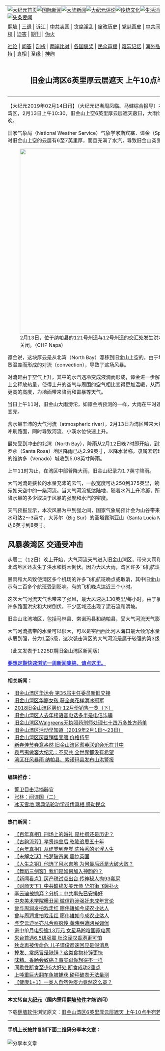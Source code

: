 <a name="1" id="1" target="_blank"></a><span id="1"></span>
<table align=center border="0"><tr><td colspan="2" VALIGN=TOP><a href="https://github.com/kgrmye347/djy/blob/master/gb/nf1351518.md#1"><img src="https://raw.githubusercontent.com/kgrmye347/www/master/t/djy/1.jpg" title="大纪元首页" alt="大纪元首页"></a><a href="https://github.com/kgrmye347/djy/blob/master/gb/n24hr.md#1"><img src="https://raw.githubusercontent.com/kgrmye347/www/master/t/djy/3.jpg" title="国际新闻" alt="国际新闻"></a><a href="https://github.com/kgrmye347/djy/blob/master/gb/nsc413.md#1"><img src="https://raw.githubusercontent.com/kgrmye347/www/master/t/djy/4.jpg" title="大陆新闻" alt="大陆新闻"></a><a href="https://github.com/kgrmye347/djy/blob/master/gb/news392.md#1"><img src="https://raw.githubusercontent.com/kgrmye347/www/master/t/djy/5.jpg" title="大纪元评论" alt="大纪元评论"></a><a href="https://github.com/kgrmye347/djy/blob/master/gb/news2007.md#1"><img src="https://raw.githubusercontent.com/kgrmye347/www/master/t/djy/6.jpg" title="传统文化" alt="传统文化"></a><a href="https://github.com/kgrmye347/djy/blob/master/gb/news2008.md#1"><img src="https://raw.githubusercontent.com/kgrmye347/www/master/t/djy/7.jpg" title="生活消费" alt="生活消费"></a><a href="https://github.com/kgrmye347/djy/blob/master/gb/ncyule.md#1"><img src="https://raw.githubusercontent.com/kgrmye347/www/master/t/djy/8.jpg" title="娱乐休闲" alt="娱乐休闲"></a><a href="https://github.com/kgrmye347/djy/blob/master/gb/nsc1002.md#1"><img src="https://raw.githubusercontent.com/kgrmye347/www/master/t/djy/9.jpg" title="健康" alt="健康"></a><a href="https://github.com/kgrmye347/djy/blob/master/gb/nf6092.md#1"><img src="https://raw.githubusercontent.com/kgrmye347/www/master/t/djy/10a.jpg" title="独家" alt="独家"></a><a href="https://github.com/kgrmye347/djy/blob/master/gb/nf4514.md#1"><img src="https://raw.githubusercontent.com/kgrmye347/www/master/t/djy/12a.jpg" title="头条要闻" alt="头条要闻"></a></td></tr>
<tr><td colspan="2" VALIGN=TOP><a target="_blank" href="https://github.com/kgrmye347/www/blob/master/README.md?zsrh#1">翻墙</a> | <a target="_blank" href="https://github.com/kgrmye347/djy/blob/master/gb/nf5657.md#1">三退</a> | <a target="_blank" href="https://github.com/kgrmye347/djy/blob/master/gb/nf6124.md#1">诉江</a> | <a target="_blank" href="https://github.com/kgrmye347/djy/blob/master/gb/nf1176117.md#1">中共卖国</a> | <a target="_blank" href="https://github.com/kgrmye347/djy/blob/master/gb/nf5773.md#1">贪腐淫乱</a> | <a target="_blank" href="https://github.com/kgrmye347/djy/blob/master/gb/nf1176115.md#1">窜改历史</a> | <a target="_blank" href="https://github.com/kgrmye347/djy/blob/master/gb/nf1176107.md#1">党魁画皮</a> | <a target="_blank" href="https://github.com/kgrmye347/djy/blob/master/gb/nf1320400.md#1">中共间谍</a> | <a target="_blank" href="https://github.com/kgrmye347/djy/blob/master/gb/nf1176114.md#1">破坏传统</a> | <a target="_blank" href="https://github.com/kgrmye347/ntdtv/blob/master/gb/prog447_1.md#1">恶贯满盈</a> | <a target="_blank" href="https://github.com/kgrmye347/djy/blob/master/gb/ncid278.md#1">人权</a> | <a target="_blank" href="https://github.com/kgrmye347/djy/blob/master/gb/nf1176111.md#1">迫害</a> | <a target="_blank" href="https://gitlab.com/szzdlab/mh-qikan/blob/master/README.md#1">期刊</a> | <a target="_blank" href="https://github.com/kgrmye347/djy/blob/master/gb/nf5562.md#1">伪火</a></p><p><a target="_blank" href="https://github.com/kgrmye347/djy/blob/master/gb/9p.md#1">社论</a> | <a target="_blank" href="https://github.com/kgrmye347/djy/blob/master/gb/nf4378.md#1">问答</a> | <a target="_blank" href="https://github.com/kgrmye347/djy/blob/master/gb/nf5792.md#1">剖析</a> | <a target="_blank" href="https://github.com/kgrmye347/djy/blob/master/gb/nf5735.md#1">两岸比对</a> | <a target="_blank" href="https://github.com/kgrmye347/djy/blob/master/gb/nf6119.md#1">各国褒奖</a> | <a target="_blank" href="https://github.com/kgrmye347/djy/blob/master/gb/nf6120.md#1">民众声援</a> | <a target="_blank" href="https://github.com/kgrmye347/djy/blob/master/gb/nf1188594.md#1">难忘记忆</a> | <a target="_blank" href="https://github.com/kgrmye347/djy/blob/master/gb/nf3180.md#1">海外弘传</a> | <a target="_blank" href="https://github.com/kgrmye347/djy/blob/master/gb/nf5410.md#1">万人上访</a> | <a target="_blank" href="https://github.com/kgrmye347/www/blob/master/README.md?zsrh#1">平台首页</a> | <a target="_blank" href="https://github.com/kgrmye347/djy/blob/master/gb/nf4386.md#1">支持</a> | <a target="_blank" href="https://github.com/kgrmye347/djy/blob/master/gb/nf4389.md#1">真相</a> | <a target="_blank" href="https://github.com/kgrmye347/djy/blob/master/gb/nf5790.md#1">圣缘</a> | <a target="_blank" href="https://github.com/kgrmye347/djy/blob/master/gb/nf4786.md#1">神韵</a></td></tr>
<tr><td VALIGN=TOP width="626"><h2 align=center>旧金山湾区6英里厚云层遮天 上午10点半宛若傍晚</h2>

<h6></h6>
<hr>
<p>【大纪元2019年02月14日讯】（大纪元记者周凤临、马健综合报导）本次“<ahref="https://github.com/kgrmye347/djy/blob/master/gb/tag/%E5%A4%A7%E6%B0%94%E6%B2%B3%E6%B5%81.md#1">大气河流</a>”天气袭击湾区，2月13日上午10:30，<ahref="https://github.com/kgrmye347/djy/blob/master/gb/tag/%E6%97%A7%E9%87%91%E5%B1%B1.md#1">旧金山</a>上空6英里厚云层遮天蔽日，大雨倾盆之下，整个城市宛若傍晚。</p>
<p>国家气象局（National Weather Service）<ahref="https://github.com/kgrmye347/djy/blob/master/gb/tag/%E6%B0%94%E8%B1%A1%E5%AD%A6%E5%AE%B6.md#1">气象学家</a>斯宾塞．谭金（Spencer Tangen）说，当时<ahref="https://github.com/kgrmye347/djy/blob/master/gb/tag/%E6%97%A7%E9%87%91%E5%B1%B1.md#1">旧金山</a>上空的云层有6至7英里厚，而且充满了水汽，导致旧金山突变傍晚。</p>
<figure id="attachment_11044068" aria-describedby="caption-attachment-11044068" style="width: 600px" class="wp-caption aligncenter"><a target="_blank" href="https://i.epochtimes.com/assets/uploads/2019/02/CHP-NAPA.jpg"><img src="https://i.epochtimes.com/assets/uploads/2019/02/CHP-NAPA-600x450.jpg" alt="" width="600" b="450" class="size-large wp-image-11044068" /></a><figcaption id="caption-attachment-11044068" class="wp-caption-text">2月13日，位于纳帕县的121号州道与12号州道的交汇处发生洪水，路面被淹，道路关闭。（CHP Napa）</figcaption></figure>
<p>谭金说，这块厚云是从北湾（North Bay）漂移到旧金山上空的，由于地球表面与大气之间的剧烈温差而形成的对流（convection），导致了这场<ahref="https://github.com/kgrmye347/djy/blob/master/gb/tag/%E9%A3%8E%E6%9A%B4.md#1">风暴</a>。</p>
<p>对流是由于空气上升，其中的水汽遇冷变成液滴而形成，谭金进一步解释说，水汽冷凝过程实际上会释放热量，使得上升的空气与周围的空气相比变得更加温暖，从而使得气团在大气中上升到更高的高度，为地面带来降雨和雷暴等天气。</p>
<p>当日上午11时，旧金山大雨滂沱，如谭金所预测的一样，大雨在午时逐步减弱，天色也随之逐渐变亮。</p>
<p>含水量丰沛的<ahref="https://github.com/kgrmye347/djy/blob/master/gb/tag/%E5%A4%A7%E6%B0%94%E6%B2%B3%E6%B5%81.md#1">大气河流</a>（atmospheric river），2月13日为湾区带来大量降雨，雨水汇集成溪流冲刷路面，同时导致河流、小溪水位快速上升。</p>
<p>最先受到冲击的北湾（North Bay），降雨从2月12日晚7时即开始，到13日上午11时为止，圣塔罗莎（Santa Rosa）地区降雨已达2.99英寸，以降水著称，隶属索诺玛县（Sonoma County）的维纳多（Venado）城收到5.08英寸降雨。</p>
<p>上午11时为止，在湾区中部普降大雨，旧金山纪录为1.7英寸降雨。</p>
<p>大气河流是狭长的水量充沛的云气，一般宽度可达250到375英里，蜿蜒长度可超过一千英里，宛如天空中的一条河流。当大气河流抵达陆地，随着水汽上升冷凝，所经之处会带来充沛降水，降水量的多少取决于<ahref="https://github.com/kgrmye347/djy/blob/master/gb/tag/%E9%A3%8E%E6%9A%B4.md#1">风暴</a>的强度和水汽的密度。</p>
<p>天气预报显示，本次风暴为中到强之间，国家气象局预计会为山谷带来2英寸降水，北湾地区降水可达2～3英寸，大苏尔（Big Sur）的圣塔露琪亚山（Santa Lucia Mountains）山区降水或高达6英寸到8英寸。</p>
<h2>风暴袭湾区 交通受冲击</h2>
<p>从周二（12日）晚上开始，大气河流天气进入旧金山湾区，带来大雨和强风，冲击了湾区交通，北湾地区还发生了洪水和树木倒伏。因为大风大雨，湾区许多飞机航班晚点和取消。</p>
<p>暴雨和大风致使湾区多个机场的许多飞机航班晚点或取消，其中旧金山国际机场最严重，机场表示有二百多个航班受到影响。有的飞机晚点达近三个小时。</p>
<p>这次大气河流天气也带来了强风，最大风速达130英里/每小时。由于暴雨和强风冲击，造成湾区许多路面洪灾和大树倒伏，不少区域还出现了泥石流和滑坡。</p>
<p>旧金山北湾地区，包括马林县、索诺玛县和纳帕县，受大气河流天气影响最大。</p>
<p>大气河流携带的水量可以很大，可以是密西西比河入海口最大倾泻水量的25倍。大气河流的强度从弱到强，分为1至5级，这次袭击湾区的大气河流是属于较强的第3级。◇</p>
<p>（此文发表于1225D期旧金山湾区新闻版）</p>
<p><b><a style="color: #3339ff;" href="http://zipsurvey.com/Survey.aspx?suid=79300&amp;key=4EF2EA2A">要想定期快速浏览一周新闻集锦，请点这里。</a></b></p>

<hr>


<strong>相关新闻：</strong>
<li><a href="https://github.com/kgrmye347/djy/blob/master/gb/19/1/24/n10998154.md#1">旧金山湾区华运会 第35届主任委员新旧交接</a></li>
<li><a href="https://github.com/kgrmye347/djy/blob/master/gb/19/1/28/n11007307.md#1">旧金山湾区华裔女孩 获全美花样滑冰冠军</a></li>
<li><a href="https://github.com/kgrmye347/djy/blob/master/gb/19/1/28/n11008382.md#1">2018旧金山湾区房价 12月份销售一览（下）</a></li>
<li><a href="https://github.com/kgrmye347/djy/blob/master/gb/19/1/30/n11012184.md#1">旧金山湾区人去年接语音电话多半是电信诈骗</a></li>
<li><a href="https://github.com/kgrmye347/djy/blob/master/gb/19/1/31/n11014646.md#1">旧金山湾区Walgreens无执照药剂师处理七十四万多处方药单</a></li>
<li><a href="https://github.com/kgrmye347/djy/blob/master/gb/19/2/1/n11017404.md#1">旧金山湾区活动早知道（2019年2月1日～23日）</a></li>
<li><a href="https://github.com/kgrmye347/djy/blob/master/gb/19/2/1/n11017443.md#1">旧金山湾区房屋销售变缓 价格持平</a></li>
<li><a href="https://github.com/kgrmye347/djy/blob/master/gb/19/2/13/n11041522.md#1">新春佳节春意盎然 旧金山湾区耆英联谊会乐在其中</a></li>
<li><a href="https://github.com/kgrmye347/djy/blob/master/gb/21/10/25/n13327550.md#1">袁弓夷做客大纪元：不灭共 全世界都没有希望</a></li>
<li><a href="https://github.com/kgrmye347/djy/blob/master/gb/21/10/25/n13327549.md#1">湾区狂风暴雨 纳帕县、索诺玛县发布山洪警报</a></li>
<hr>


<strong>编辑推荐：</strong>
<li><a href="https://github.com/upjkzu3674/djy/blob/master/gb/16/3/16/n4663449.md?dfh#1" target="_blank">警卫目击活摘器官</a></li><li><a href="https://github.com/tsiac2612/djy/blob/master/gb/18/12/26/n10932836.md#1" target="_blank">张林：间谍国（二）</a></li><li><a href="https://github.com/tsiac2612/djy/blob/master/gb/19/2/5/n11026306.md#1" target="_blank">冰天雪地 瑞典法轮功学员传真相 感动民众</a></li>
<hr>

<strong>热门新闻：</strong>
<li><a href="https://github.com/kgrmye347/djy/blob/master/gb/21/10/21/n13321059.md#1">【百年真相】刑场上的婚礼 是杜撰还是历史？</a></li>
<li><a href="https://github.com/kgrmye347/djy/blob/master/gb/21/10/19/n13315848.md#1">【古韵流芳】孝贤纯皇后 乾隆追思五十年</a></li>
<li><a href="https://github.com/kgrmye347/djy/blob/master/gb/21/10/18/n13313495.md#1">【百年真相】从建党到弃党 陈独秀的沉浮人生</a></li>
<li><a href="https://github.com/kgrmye347/djy/blob/master/gb/21/10/21/n13320995.md#1">【未解之谜】托梦破奇案 震惊英国</a></li>
<li><a href="https://github.com/kgrmye347/djy/blob/master/gb/21/10/17/n13310077.md#1">【人生之钥】他选了风水吉地 为何最后还是大破大败？</a></li>
<li><a href="https://github.com/kgrmye347/djy/blob/master/gb/21/10/24/n13325390.md#1">【舞蹈三剑客】我们是如何加入神韵的？</a></li>
<li><a href="https://github.com/kgrmye347/djy/blob/master/gb/21/10/23/n13325128.md#1">【新闻看点】房产税试点出台 传神秘人抛93套房</a></li>
<li><a href="https://github.com/kgrmye347/djy/blob/master/gb/21/10/24/n13325533.md#1">【财商天下】中共缺钱发美元债 华尔街飞蛾扑火</a></li>
<li><a href="https://github.com/kgrmye347/djy/blob/master/gb/21/10/23/n13324145.md#1">李云迪被抛弃？分析：中共事先已安排好</a></li>
<li><a href="https://github.com/kgrmye347/djy/blob/master/gb/21/10/23/n13324956.md#1">中央美术学院曝丑闻 微信群涉强奸未成年言论</a></li>
<li><a href="https://github.com/kgrmye347/djy/blob/master/gb/21/10/22/n13323489.md#1">曾与周润发拍戏走红 廖伟雄如今成农业达人</a></li>
<li><a href="https://github.com/kgrmye347/djy/blob/master/gb/21/10/22/n13323489.md#1">曾与周润发拍戏走红 廖伟雄如今成农业达人</a></li>
<li><a href="https://github.com/kgrmye347/djy/blob/master/gb/21/10/24/n13326970.md#1">与李云迪吴亦凡合照疯传 黄晓明遭网民调侃</a></li>
<li><a href="https://github.com/kgrmye347/djy/blob/master/gb/21/10/24/n13326714.md#1">家中单月电费逾13万元 女星马羚呛国家电网</a></li>
<li><a href="https://github.com/kgrmye347/djy/blob/master/gb/21/10/24/n13326596.md#1">来台首遇6.5级强震 杜汶泽叹香港更可怕</a></li>
<li><a href="https://github.com/kgrmye347/djy/blob/master/gb/21/10/23/n13323603.md#1">狄龙再被传命危 儿子谭俊彦速回应是假消息</a></li>
<li><a href="https://github.com/kgrmye347/djy/blob/master/gb/21/10/21/n13320299.md#1">掉发、常感冒是缺锌？这类食物补锌更快</a></li>
<li><a href="https://github.com/kgrmye347/djy/blob/master/gb/21/10/21/n13318802.md#1">味精、香肠会致癌？事实跟你想得不一样</a></li>
<li><a href="https://github.com/kgrmye347/djy/blob/master/gb/21/10/23/n13324327.md#1">间歇性断食至少5大好处 断食成功2重点</a></li>
<li><a href="https://github.com/kgrmye347/djy/blob/master/gb/21/10/24/n13325525.md#1">上吨重巨大翻车鱼被捕获 磅秤破表无法量测</a></li>
<li><a href="https://github.com/kgrmye347/djy/blob/master/gb/21/10/23/n13323718.md#1">【健康1+1】一类人自然免疫力竟然这么高？</a></li>
<hr>

<strong>本文转自<a href="https://www.epochtimes.com">大纪元</a>（国内需用<a href="https://github.com/kgrmye347/www/blob/master/README.md#8">翻墙软件</a>才能访问）</strong><p>下载<a href="https://github.com/kgrmye347/www/blob/master/README.md#8">翻墙软件</a>浏览原文：<a href="https://www.epochtimes.com/gb/19/2/14/n11044060.htm">旧金山湾区6英里厚云层遮天 上午10点半宛若傍晚</a></p><hr>

<strong>手机上长按并复制下面二维码分享本文章：</strong><br><br><img src="https://chart.apis.google.com/chart?cht=qr&chs=240x240&choe=UTF-8&chld=M|2&chl=https://github.com/kgrmye347/djy/blob/master/gb/19/2/14/n11044060.md%231" title="分享本文章"></td><td VALIGN=TOP><a href="https://github.com/kgrmye347/djy/blob/master/gb/16/1/21/n4622075.md?dfh#1" target="_blank"><img src="https://raw.githubusercontent.com/kgrmye347/djy/master/gb/300/wei-f1.jpg" title="中共的伪火骗局"  alt="中共的伪火骗局"></a><br><a href="https://github.com/kgrmye347/www/blob/master/README.md?dfh#9" target="_blank"><img src="https://raw.githubusercontent.com/kgrmye347/djy/master/gb/300/yong-h.jpg" title="永恒的见证"  alt="永恒的见证"></a><br><a href="https://github.com/kgrmye347/djy/blob/master/gb/13/9/29/n3974789.md?dfh#1" target="_blank"><img src="https://raw.githubusercontent.com/kgrmye347/djy/master/gb/300/shang-lnz.jpg" title="善良女子被中共投男牢"  alt="善良女子被中共投男牢"></a><br><a href="https://github.com/kgrmye347/djy/blob/master/gb/16/3/16/n4663449.md?dfh#1" target="_blank"><img src="https://raw.githubusercontent.com/kgrmye347/djy/master/gb/300/huo-z3.jpg" title="警卫目击活摘器官"  alt="警卫目击活摘器官"></a><br><a href="https://github.com/kgrmye347/djy/blob/master/gb/16/8/7/n8177641.md?dfh#1" target="_blank"><img src="https://raw.githubusercontent.com/kgrmye347/djy/master/gb/300/huo-z4.jpg" title="证人描述活摘恐怖"  alt="证人描述活摘恐怖"></a><br><a href="https://github.com/kgrmye347/djy/blob/master/gb/10/4/19/n2881569.md?dfh#1" target="_blank"><img src="https://raw.githubusercontent.com/kgrmye347/djy/master/gb/300/huo-z1.jpg" title="揭开活摘器官黑幕"  alt="揭开活摘器官黑幕"></a><br><a href="https://github.com/kgrmye347/djy/blob/master/gb/10/11/7/n3077476.md?dfh#1" target="_blank"><img src="https://raw.githubusercontent.com/kgrmye347/djy/master/gb/300/ma-ks.jpg" title="马克思的成魔之路"  alt="马克思的成魔之路"></a><br><a href="https://github.com/kgrmye347/djy/blob/master/gb/14/6/9/n4173977.md?dfh#1" target="_blank"><img src="https://raw.githubusercontent.com/kgrmye347/djy/master/gb/300/chang-zs.jpg" title="藏字石 蕴天机"  alt="藏字石 蕴天机"></a><br><a href="https://github.com/kgrmye347/djy/blob/master/gb/18/5/10/n10381511.md?dfh#1" target="_blank"><img src="https://raw.githubusercontent.com/kgrmye347/djy/master/gb/300/st1.jpg" title="关注三亿人三退"  alt="关注三亿人三退"></a><br><a href="https://github.com/kgrmye347/djy/blob/master/gb/18/3/21/n10237682.md?dfh#1" target="_blank"><img src="https://raw.githubusercontent.com/kgrmye347/djy/master/gb/300/jie-t.jpg" title="解体中共复兴中华"  alt="解体中共复兴中华"></a><br><a href="https://github.com/kgrmye347/djy/blob/master/gb/9/2/9/n2422991.md?dfh#1" target="_blank"><img src="https://raw.githubusercontent.com/kgrmye347/djy/master/gb/300/gao-zs.jpg" title="中共迫害良心律师"  alt="中共迫害良心律师"></a><br><a href="https://github.com/kgrmye347/djy/blob/master/gb/18/12/9/n10900044.md?dfh#1" target="_blank"><img src="https://raw.githubusercontent.com/kgrmye347/djy/master/gb/300/sj1.jpg" title="三百多万人举报江泽民"  alt="三百多万人举报江泽民"></a><br><a href="https://github.com/kgrmye347/djy/blob/master/gb/18/8/28/n10672014.md?dfh#1" target="_blank"><img src="https://raw.githubusercontent.com/kgrmye347/djy/master/gb/300/sj2.jpg" title="这些官员为何起诉江泽民"  alt="这些官员为何起诉江泽民"></a><br><a href="https://github.com/kgrmye347/djy/blob/master/gb/8/12/18/n2367165.md?dfh#1" target="_blank"><img src="https://raw.githubusercontent.com/kgrmye347/djy/master/gb/300/liangan.jpg" title="海峡两岸的强烈对比"  alt="海峡两岸的强烈对比"></a><br><a href="https://github.com/kgrmye347/djy/blob/master/gb/15/12/10/n4593139.md?dfh#1" target="_blank"><img src="https://raw.githubusercontent.com/kgrmye347/djy/master/gb/300/jia-ndzl.jpg" title="加拿大总理的贺信"  alt="加拿大总理的贺信"></a><br><a href="https://github.com/kgrmye347/djy/blob/master/gb/11/6/17/n3289382.md?dfh#1" target="_blank"><img src="https://raw.githubusercontent.com/kgrmye347/djy/master/gb/300/xiao-wd.jpg" title="探寻真相兼听则明"  alt="探寻真相兼听则明"></a><br><a href="https://github.com/kgrmye347/djy/blob/master/gb/18/10/27/n10812623.md?dfh#1" target="_blank"><img src="https://raw.githubusercontent.com/kgrmye347/djy/master/gb/300/yindu.jpg" title="印度媒体报道东方"  alt="印度媒体报道东方"></a><br><a href="https://github.com/kgrmye347/djy/blob/master/gb/18/6/9/n10469652.md?dfh#1" target="_blank"><img src="https://raw.githubusercontent.com/kgrmye347/djy/master/gb/300/xie-j.jpg" title="不一样的海外校园"  alt="不一样的海外校园"></a><br><a href="https://github.com/kgrmye347/djy/blob/master/gb/7/4/5/n1669415.md?dfh#1" target="_blank"><img src="https://raw.githubusercontent.com/kgrmye347/djy/master/gb/300/li-up.jpg" title="从大师到徒弟的传奇"  alt="从大师到徒弟的传奇"></a><br><a href="https://github.com/kgrmye347/djy/blob/master/gb/17/5/26/n9191512.md?dfh#1" target="_blank"><img src="https://raw.githubusercontent.com/kgrmye347/djy/master/gb/300/zfl2.jpg" title="亿万人与东方一本奇书"  alt="亿万人与东方一本奇书"></a><br><a href="https://github.com/kgrmye347/djy/blob/master/gb/13/11/27/n4020290.md?dfh#1" target="_blank"><img src="https://raw.githubusercontent.com/kgrmye347/djy/master/gb/300/zhen-h.jpg" title="大陆见不到的震撼场面"  alt="大陆见不到的震撼场面"></a><br><a href="https://github.com/kgrmye347/djy/blob/master/gb/15/7/17/n4482910.md?dfh#1" target="_blank"><img src="https://raw.githubusercontent.com/kgrmye347/djy/master/gb/300/dalu-sk.jpg" title="人心向善 大陆当初盛况"  alt="人心向善 大陆当初盛况"></a><br><a href="https://github.com/kgrmye347/djy/blob/master/gb/19/1/5/n10955468.md?dfh#1" target="_blank"><img src="https://raw.githubusercontent.com/kgrmye347/djy/master/gb/300/zfl1.jpg" title="追寻真理 这书讲什么"  alt="追寻真理 这书讲什么"></a><br><a href="https://github.com/kgrmye347/www/blob/master/README.md?dfh#1" target="_blank"><img src="https://raw.githubusercontent.com/kgrmye347/djy/master/gb/300/fq1.jpg" title="下载免费翻墙软件"  alt="下载免费翻墙软件"></a><br></td></tr></table>
